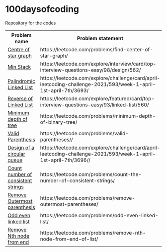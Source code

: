 # 100daysofcoding
Repository for the codes
<table>
  <tr>
    <th>Problem name</th>
    <th>Problem statement</th>
  </tr>
  <tr>
    <td><a href="https://github.com/vsvt2000/100daysofcoding/blob/main/centerofstar.py">Centre of star graph</a></td>
    <td>https://leetcode.com/problems/find-center-of-star-graph/</td>
  </tr>
  <tr>
    <td><a href="https://github.com/vsvt2000/100daysofcoding/blob/main/minstack.py">Min Stack</a></td>
    <td>https://leetcode.com/explore/interview/card/top-interview-questions-easy/98/design/562/</td>
  </tr>
  <tr>
    <td><a href="https://github.com/vsvt2000/100daysofcoding/blob/main/palindromell.py">Palindromic Linked List</a></td>
    <td>https://leetcode.com/explore/challenge/card/april-leetcoding-challenge-2021/593/week-1-april-1st-april-7th/3693/</td>
  </tr>
  <tr>
    <td><a href="https://github.com/vsvt2000/100daysofcoding/blob/main/reversell.py">Reverse of Linked List</a></td>
    <td>https://leetcode.com/explore/featured/card/top-interview-questions-easy/93/linked-list/560/</td>
  </tr>
  <tr>
    <td><a href="https://github.com/vsvt2000/100daysofcoding/blob/main/mindepth.py">Minimum depth of tree</a></td>
    <td>https://leetcode.com/problems/minimum-depth-of-binary-tree/</td>
  </tr>
  <tr>
    <td><a href="https://github.com/vsvt2000/100daysofcoding/blob/main/validparen.py">Valid Parenthesis</a></td>
    <td>https://leetcode.com/problems/valid-parentheses//</td>
  </tr>
  <tr>
    <td><a href="https://github.com/vsvt2000/100daysofcoding/blob/main/circularqueue.py">Design of a circular queue</a></td>
    <td>https://leetcode.com/explore/challenge/card/april-leetcoding-challenge-2021/593/week-1-april-1st-april-7th/3696//</td>
  </tr>
   <tr>
    <td><a href="https://github.com/vsvt2000/100daysofcoding/blob/main/consistentstrings.py">Count number of consistent strings</a></td>
    <td>https://leetcode.com/problems/count-the-number-of-consistent-strings/</td>
  </tr>
  <tr>
    <td><a href="https://github.com/vsvt2000/100daysofcoding/blob/main/outerparen.py">Remove Outermost parenthesis</a></td>
    <td>https://leetcode.com/problems/remove-outermost-parentheses/</td>
  </tr>
  <tr>
    <td><a href="https://github.com/vsvt2000/100daysofcoding/blob/main/oddevenll.py">Odd even linked list</a></td>
    <td>https://leetcode.com/problems/odd-even-linked-list/</td>
  </tr>
  <tr>
    <td><a href="https://github.com/vsvt2000/100daysofcoding/blob/main/nthnodefromlast.py">Remove Nth node from end</a></td>
    <td>https://leetcode.com/problems/remove-nth-node-from-end-of-list/</td>
  </tr>

